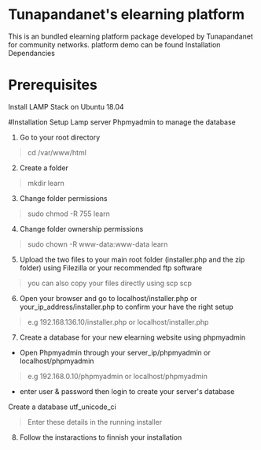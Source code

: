 # Tunapandanet's elearning platform 
This is an bundled elearning platform package developed by Tunapandanet for community networks.
platform demo can be found <here>
Installation 
Dependancies 
# Prerequisites 

Install LAMP Stack on Ubuntu 18.04

#Installation
Setup Lamp server
Phpmyadmin to manage the database 
1. Go to your root directory
>cd /var/www/html

2. Create a folder <your elearning learn site name>
>mkdir learn

3. Change folder permissions
> sudo chmod -R 755 learn

4. Change folder ownership permissions
 > sudo chown -R www-data:www-data learn
5. Upload the two files to your main root folder (installer.php and the zip folder) using Filezilla or your recommended ftp software
> you can also copy your files directly using scp 
  scp 

6. Open your browser and go to localhost/installer.php or your_ip_address/installer.php to confirm your have the right setup 
> e.g 192.168.136.10/installer.php or localhost/installer.php

7. Create a database for your new elearning website using phpmyadmin  
  - Open Phpmyadmin through your server_ip/phpmyadmin or localhost/phpmyadmin 
  > e.g 192.168.0.10/phpmyadmin or localhost/phpmyadmin
  - enter user & password then login to create your server's database
  
  Create a database
  utf_unicode_ci
  > Enter these details in the running installer
8. Follow the instaractions to finnish your installation
